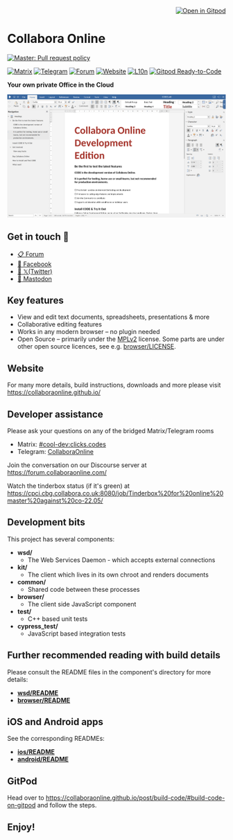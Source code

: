 <p align="right"><a href="#gitpod"><img alt="Open in Gitpod" src="https://gitpod.io/button/open-in-gitpod.svg"></a></p>

# Collabora Online
<!--
[![Master: Pull request policy](https://img.shields.io/badge/Master-PRs%20can%20be%20merge%20without%20approval-42BC00?logoColor=42BC00&logo=git "Main release is still distant. Thanks for your support and contributions! :)")](https://github.com/CollaboraOnline/online/blob/master/CONTRIBUTING.md#contributing-to-source-code)
-->
[![Master: Pull request policy](https://img.shields.io/badge/Master-protected%2C%20PRs%20need%20approval-red?logoColor=lightred&logo=git "Collabora Team is preparing for the next release, therefore 'master' branch is protected now, PRs need 1 review before merging. Thanks for your support and contributions! :)")](https://github.com/CollaboraOnline/online/blob/master/CONTRIBUTING.md#contributing-to-source-code)


[![Matrix](https://img.shields.io/badge/Matrix-%23cool--dev-turquoise.svg)](https://matrix.to/#/#cool-dev:clicks.codes)
[![Telegram](https://img.shields.io/badge/Telegram-Collabora%20Online-green.svg)](https://t.me/CollaboraOnline)
[![Forum](https://img.shields.io/badge/Forum-Discourse-blue.svg)](https://forum.collaboraonline.com/)
[![Website](https://img.shields.io/badge/Website-collaboraonline.github.io-blueviolet.svg)](https://collaboraonline.github.io/)
[![L10n](https://img.shields.io/badge/L10n-Weblate-lightgrey.svg)](https://hosted.weblate.org/projects/collabora-online/)
[![Gitpod Ready-to-Code](https://img.shields.io/badge/Gitpod-ready--to--code-blue?logo=gitpod)](https://gitpod.io/#https://github.com/CollaboraOnline/online)


**Your own private Office in the Cloud**

![](https://raw.githubusercontent.com/CollaboraOnline/CollaboraOnline.github.io/master/static/images/homepage-image.png)


## Get in touch 💬

* [📋 Forum](https://forum.collaboraonline.com/)
* [👥 Facebook](https://www.facebook.com/collaboraoffice/)
* [🐣 𝕏(Twitter)](https://twitter.com/CollaboraOffice)
* [🐘 Mastodon](https://mastodon.social/@CollaboraOffice)

## Key features
* View and edit text documents, spreadsheets, presentations & more
* Collaborative editing features
* Works in any modern browser – no plugin needed
* Open Source – primarily under the [MPLv2](http://mozilla.org/MPL/2.0/) license. Some parts are under other open source licences, see e.g. [browser/LICENSE](https://github.com/CollaboraOnline/online/blob/master/browser/LICENSE).

## Website

For many more details, build instructions, downloads and more please visit https://collaboraonline.github.io/

## Developer assistance
Please ask your questions on any of the bridged Matrix/Telegram rooms
* Matrix: [#cool-dev:clicks.codes](https://matrix.to/#/#cool-dev:clicks.codes)
* Telegram: [CollaboraOnline](https://t.me/CollaboraOnline)

Join the conversation on our Discourse server at https://forum.collaboraonline.com/

Watch the tinderbox status (if it's green) at
https://cpci.cbg.collabora.co.uk:8080/job/Tinderbox%20for%20online%20master%20against%20co-22.05/

## Development bits

This project has several components:
* **wsd/**
  * The Web Services Daemon - which accepts external connections
* **kit/**
  * The client which lives in its own chroot and renders documents
* **common/**
  * Shared code between these processes
* **browser/**
  * The client side JavaScript component
* **test/**
  * C++ based unit tests
* **cypress_test/**
  * JavaScript based integration tests

## Further recommended reading with build details

Please consult the README files in the component's directory for more details:
- **[wsd/README](wsd)**
- **[browser/README](browser)**

## iOS and Android apps

See the corresponding READMEs:
* **[ios/README](ios)**
* **[android/README](android)**

## GitPod

Head over to https://collaboraonline.github.io/post/build-code/#build-code-on-gitpod and follow the steps.

## Enjoy!
